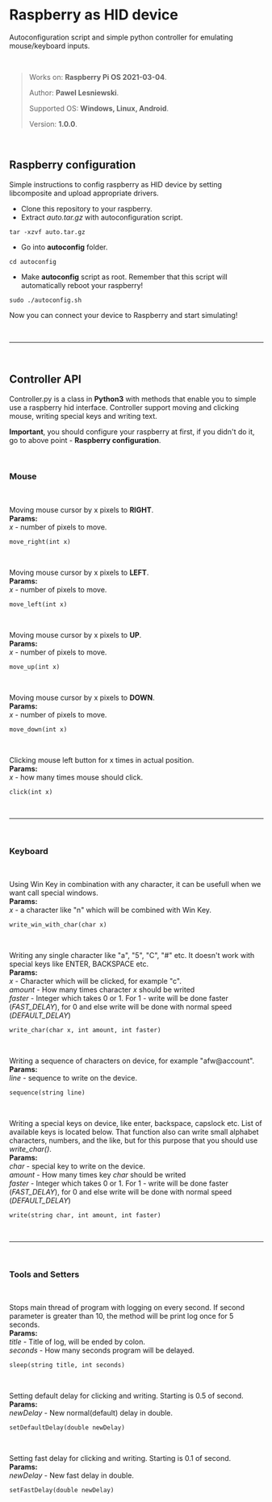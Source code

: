 # Raspberry as HID device

Autoconfiguration script and simple python controller for emulating mouse/keyboard inputs.

</br>

> Works on: **Raspberry Pi OS 2021-03-04**.
>
> Author: **Pawel Lesniewski**.
>
> Supported OS: **Windows, Linux, Android**.
>
> Version: **1.0.0**.


</br>

## Raspberry configuration

Simple instructions to config raspberry as HID device by setting libcomposite and upload appropriate drivers.

- Clone this repository to your raspberry.
- Extract *auto.tar.gz* with autoconfiguration script.
```
tar -xzvf auto.tar.gz 
```
- Go into **autoconfig** folder.
```
cd autoconfig
```
- Make **autoconfig** script as root. Remember that this script will automatically reboot your raspberry!
```
sudo ./autoconfig.sh
```


Now you can connect your device to Raspberry and start simulating!

</br>

___

</br>

## Controller API

Controller.py is a class in **Python3** with methods that enable you to simple use a raspberry hid interface.
Controller support moving and clicking mouse, writing special keys and writing text.

**Important**, you should configure your raspberry at first, if you didn't do it, go to above point - **Raspberry configuration**.

</br>

### Mouse

</br>

Moving mouse cursor by x pixels to **RIGHT**. </br>
**Params:**</br>
*x* - number of pixels to move.
``` 
move_right(int x)
```

</br>

Moving mouse cursor by x pixels to **LEFT**. </br>
**Params:**</br>
*x* - number of pixels to move.
``` 
move_left(int x)
```

</br>

Moving mouse cursor by x pixels to **UP**. </br>
**Params:**</br>
*x* - number of pixels to move.
``` 
move_up(int x)
```

</br>

Moving mouse cursor by x pixels to **DOWN**. </br>
**Params:**</br>
*x* - number of pixels to move.
``` 
move_down(int x)
```

</br>

Clicking mouse left button for x times in actual position. </br>
**Params:**</br>
*x* - how many times mouse should click.
``` 
click(int x)
```

</br>

___

</br>

### Keyboard

</br>

Using Win Key in combination with any character, it can be usefull when we want call special windows.</br>
**Params:**</br>
*x* - a character like "n" which will be combined with Win Key.
``` 
write_win_with_char(char x)
```
</br>

Writing any single character like "a", "5", "C", "#" etc.
It doesn't work with special keys like ENTER, BACKSPACE etc.</br>
**Params:**</br>
*x* - Character which will be clicked, for example "c".</br>
*amount* - How many times character *x* should be writed </br>
*faster* - Integer which takes 0 or 1. For 1 - write will be done faster (*FAST_DELAY*), for 0 and else write will be done with normal speed (*DEFAULT_DELAY*)
``` 
write_char(char x, int amount, int faster)
```
</br>

Writing a sequence of characters on device, for example "afw@account".</br>
**Params:**</br>
*line* - sequence to write on the device.
``` 
sequence(string line)
```
</br>

Writing a special keys on device, like enter, backspace, capslock etc. 
List of available keys is located below.
That function also can write small alphabet characters, numbers, and the like, but for this purpose that you should use *write_char()*.</br>
**Params:**</br>
*char* - special key to write on the device.</br>
*amount* - How many times key *char* should be writed </br>
*faster* - Integer which takes 0 or 1. For 1 - write will be done faster (*FAST_DELAY*), for 0 and else write will be done with normal speed (*DEFAULT_DELAY*)
``` 
write(string char, int amount, int faster)
```
</br>

___

</br>

### Tools and Setters

</br>

Stops main thread of program with logging on every second.
If second parameter is greater than 10, the method will be print log once for 5 seconds. </br>
**Params:**</br>
*title* - Title of log, will be ended by colon. </br>
*seconds* - How many seconds program will be delayed.
``` 
sleep(string title, int seconds)
```

</br>

Setting default delay for clicking and writing. Starting is 0.5 of second.</br>
**Params:**</br>
*newDelay* - New normal(default) delay in double.
```
setDefaultDelay(double newDelay)
```


</br>

Setting fast delay for clicking and writing. Starting is 0.1 of second.</br>
**Params:**</br>
*newDelay* - New fast delay in double.
```
setFastDelay(double newDelay)
```





